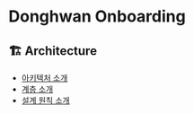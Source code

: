 # Donghwan Onboarding

## 🏗 Architecture
- [아키텍처 소개](documentation/architecture/architecture-diagram.md)
- [계층 소개](documentation/architecture/architecture-layer.md)
- [설계 원칙 소개](documentation/architecture/architecture-rule.md)
